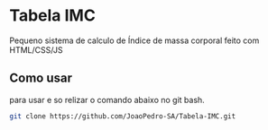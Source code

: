 # Tabela IMC
Pequeno sistema de calculo de Índice de massa corporal feito com HTML/CSS/JS 

## Como usar
para usar e so relizar o comando abaixo no git bash.
```BASH
git clone https://github.com/JoaoPedro-SA/Tabela-IMC.git
```
